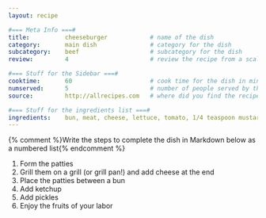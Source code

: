 ```yaml
---
layout: recipe

#=== Meta Info ===#
title: 			cheeseburger			# name of the dish
category:		main dish				# category for the dish
subcategory:	beef					# subcategory for the dish
review:			4						# review the recipe from a scale of 1 (bad!) to 5 (amazing!)

#=== Stuff for the Sidebar ===#
cooktime:		60						# cook time for the dish in minutes
numserved:		5						# number of people served by the dish
source:			http://allrecipes.com  	# where did you find the recipe?

#=== Stuff for the ingredients list ===#
ingredients:	bun, meat, cheese, lettuce, tomato, 1/4 teaspoon mustard, 2 tbsp ketchup, BBQ sauce, what happens if the ingredient is really long, or if there are lots of ingredients, like, this, one, or two, three, four, four score and eighty years ago # what are the ingredients? (separated by commas)
---
```




{% comment %}Write the steps to complete the dish in Markdown below as a numbered list{% endcomment %}

1. Form the patties
2. Grill them on a grill (or grill pan!) and add cheese at the end
3. Place the patties between  a bun
4. Add ketchup
5. Add pickles
6. Enjoy the fruits of your labor
